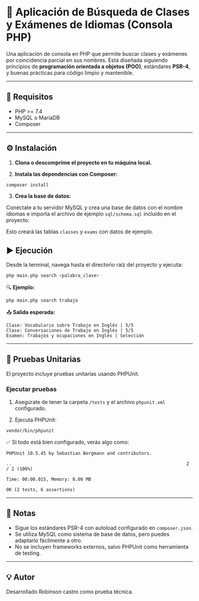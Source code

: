 # 📘 Aplicación de Búsqueda de Clases y Exámenes de Idiomas (Consola PHP)

Una aplicación de consola en PHP que permite buscar clases y exámenes por coincidencia parcial en sus nombres. Está diseñada siguiendo principios de **programación orientada a objetos (POO)**, estándares **PSR-4**, y buenas prácticas para código limpio y mantenible.

---

## 🚀 Requisitos

- PHP >= 7.4
- MySQL o MariaDB
- Composer

---

## ⚙️ Instalación

1. **Clona o descomprime el proyecto en tu máquina local.**

2. **Instala las dependencias con Composer:**

```bash
composer install
```

3. **Crea la base de datos:**

Conéctate a tu servidor MySQL y crea una base de datos con el nombre idiomas e importa el archivo de ejemplo `sql/schema.sql` incluido en el proyecto:

Esto creará las tablas `classes` y `exams` con datos de ejemplo.

## ▶️ Ejecución

Desde la terminal, navega hasta el directorio raíz del proyecto y ejecuta:

```bash
php main.php search <palabra_clave>
```

🔍 **Ejemplo:**

```bash
php main.php search trabajo
```

📤 **Salida esperada:**

```
Clase: Vocabulario sobre Trabajo en Inglés | 5/5
Clase: Conversaciones de Trabajo en Inglés | 5/5
Examen: Trabajos y ocupaciones en Inglés | Selección
```

---

## 🧪 Pruebas Unitarias

El proyecto incluye pruebas unitarias usando PHPUnit.

### Ejecutar pruebas

1. Asegúrate de tener la carpeta `/tests` y el archivo `phpunit.xml` configurado.

2. Ejecuta PHPUnit:

```bash
vendor/bin/phpunit
```

✅ Si todo está bien configurado, verás algo como:

```
PHPUnit 10.5.45 by Sebastian Bergmann and contributors.

..                                                                  2 / 2 (100%)

Time: 00:00.015, Memory: 8.00 MB

OK (2 tests, 6 assertions)
```

---

## 📌 Notas

- Sigue los estándares PSR-4 con autoload configurado en `composer.json`.
- Se utiliza MySQL como sistema de base de datos, pero puedes adaptarlo fácilmente a otro.
- No se incluyen frameworks externos, salvo PHPUnit como herramienta de testing.

---

## 💡 Autor

Desarrollado Robinson castro como prueba técnica.
